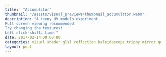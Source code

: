```yaml
---
title:  "Accumulator"
thumbnail: "/assets/visual_previews/thumbnail_accumulator.webm"
description: "A teeny UV modulo experiment.
Full screen viewing recommended.
Try changing the textures!
Left click shifts time."
date: 2017-02-14 00:00:00
categories: visual shader glsl reflection kaleidoscope trippy mirror geometry
layout: post
---
```

